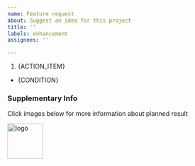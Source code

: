 ```yaml
---
name: Feature request
about: Suggest an idea for this project
title: ''
labels: enhancement
assignees: ''

---
```


1. {ACTION_ITEM}

- {CONDITION}

### Supplementary Info

Click images below for more information about planned result

<p>
  <a href="{RESOURCE_URL}">
    <img src="{RESOURCE_IMG}" width=80 height=80 alt="logo">
  </a>
</p>
